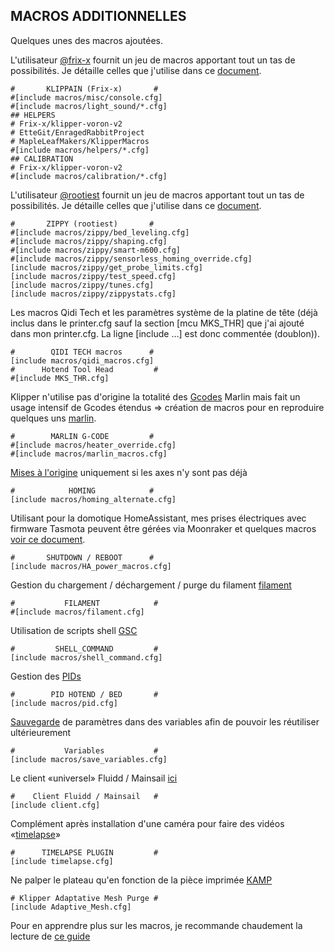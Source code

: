 ## MACROS ADDITIONNELLES

Quelques unes des macros ajoutées. 

L'utilisateur [@frix-x](https://github.com/Frix-x/klippain) fournit un jeu de macros apportant tout un tas de possibilités. Je détaille celles que j'utilise dans ce [document](./klippain.md).

```
#       KLIPPAIN (Frix-x)       #
#[include macros/misc/console.cfg]
#[include macros/light_sound/*.cfg]
## HELPERS
# Frix-x/klipper-voron-v2
# EtteGit/EnragedRabbitProject
# MapleLeafMakers/KlipperMacros
#[include macros/helpers/*.cfg]
## CALIBRATION
# Frix-x/klipper-voron-v2
#[include macros/calibration/*.cfg]
```

L'utilisateur [@rootiest](https://github.com/rootiest/zippy-klipper_config) fournit un jeu de macros apportant tout un tas de possibilités. Je détaille celles que j'utilise dans ce [document](./zippy.md).

```
#       ZIPPY (rootiest)       #
#[include macros/zippy/bed_leveling.cfg]
#[include macros/zippy/shaping.cfg]
#[include macros/zippy/smart-m600.cfg]
#[include macros/zippy/sensorless_homing_override.cfg]
[include macros/zippy/get_probe_limits.cfg]
[include macros/zippy/test_speed.cfg]
[include macros/zippy/tunes.cfg]
[include macros/zippy/zippystats.cfg]
```

Les macros Qidi Tech et les paramètres système de la platine de tête (déjà inclus dans le printer.cfg sauf la section [mcu MKS_THR] que j'ai ajouté dans mon printer.cfg. La ligne [include …] est donc commentée (doublon)).

```
#        QIDI TECH macros      #
[include macros/qidi_macros.cfg]
#      Hotend Tool Head         #
#[include MKS_THR.cfg]
```

Klipper n'utilise pas d'origine la totalité des [Gcodes](https://www.klipper3d.org/fr/G-Codes.html#g-codes) Marlin mais fait un usage intensif de Gcodes étendus => création de macros pour en reproduire quelques uns [marlin](./marlin.md).

```
#        MARLIN G-CODE         #
#[include macros/heater_override.cfg]
#[include macros/marlin_macros.cfg]
```

[Mises à l'origine](./homing-alt.md) uniquement si les axes n'y sont pas déjà

```
#            HOMING            #
[include macros/homing_alternate.cfg]
```

Utilisant pour la domotique HomeAssistant, mes prises électriques avec firmware Tasmota peuvent être gérées via Moonraker et quelques macros [voir ce document](../Upgrades/ha.md).

```
#       SHUTDOWN / REBOOT      #
[include macros/HA_power_macros.cfg]
```

Gestion du chargement / déchargement / purge du filament [filament](filament.md) 

```
#           FILAMENT            #
#[include macros/filament.cfg]
```

Utilisation de scripts shell [GSC](../Upgrades/gcode_shell_command.md)

```
#         SHELL_COMMAND         #
[include macros/shell_command.cfg]
```

Gestion des [PIDs](./pids.md)

```
#        PID HOTEND / BED       #
[include macros/pid.cfg]
```

[Sauvegarde](variables.md) de paramètres dans des variables afin de pouvoir les réutiliser ultérieurement

```
#           Variables           #
[include macros/save_variables.cfg]
```

Le client «universel» Fluidd / Mainsail [ici](./fluidd-mainsail-client.md)

```
#    Client Fluidd / Mainsail   #
[include client.cfg]
```

Complément après installation d'une caméra pour faire des vidéos «[timelapse](../Upgrades/timelapse.md)»

```
#      TIMELAPSE PLUGIN         #
[include timelapse.cfg]
```

Ne palper le plateau qu'en fonction de la pièce imprimée [KAMP](./kamp.md)

```
# Klipper Adaptative Mesh Purge #
[include Adaptive_Mesh.cfg]
```

Pour en apprendre plus sur les macros, je recommande chaudement la lecture de [ce guide](https://github.com/rootiest/zippy_guides/blob/main/guides/macros.md)
